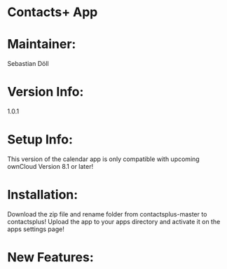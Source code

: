 Contacts+ App
=============

Maintainer:
===========
Sebastian Döll

Version Info:
============
1.0.1

Setup Info:
===========
This version of the calendar app is only compatible with upcoming ownCloud Version 8.1 or later!


Installation:
=============
Download the zip file and rename folder from contactsplus-master to contactsplus! Upload the app to your apps directory and activate it on the apps settings page!

New Features:
=============



